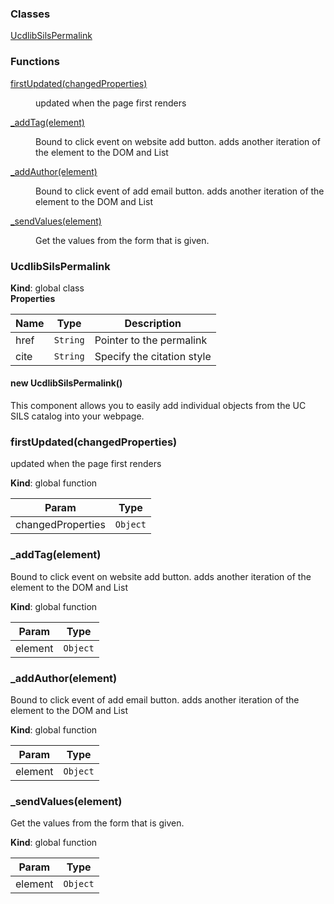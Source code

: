 ### Classes

<dl>
<dt><a href="#UcdlibSilsPermalink">UcdlibSilsPermalink</a></dt>
<dd></dd>
</dl>

### Functions

<dl>
<dt><a href="#firstUpdated">firstUpdated(changedProperties)</a></dt>
<dd><p>updated when the page first renders</p>
</dd>
<dt><a href="#_addTag">_addTag(element)</a></dt>
<dd><p>Bound to click event on website add button.  adds another 
iteration of the element to the DOM and List</p>
</dd>
<dt><a href="#_addAuthor">_addAuthor(element)</a></dt>
<dd><p>Bound to click event of add email button.
adds another iteration of the element to the DOM and List</p>
</dd>
<dt><a href="#_sendValues">_sendValues(element)</a></dt>
<dd><p>Get the values from the form that is given.</p>
</dd>
</dl>

<a name="UcdlibSilsPermalink"></a>

### UcdlibSilsPermalink
**Kind**: global class  
**Properties**

| Name | Type | Description |
| --- | --- | --- |
| href | <code>String</code> | Pointer to the permalink |
| cite | <code>String</code> | Specify the citation style <ucdlib-sils-permalink href="https://search.library.ucdavis.edu/permalink/01UCD_INST/1uov27j/alma9981249369903126"/> |

<a name="new_UcdlibSilsPermalink_new"></a>

#### new UcdlibSilsPermalink()
This component allows you to easily add individual objects from
the UC SILS catalog into your webpage.

<a name="firstUpdated"></a>

### firstUpdated(changedProperties)
updated when the page first renders

**Kind**: global function  

| Param | Type |
| --- | --- |
| changedProperties | <code>Object</code> | 

<a name="_addTag"></a>

### \_addTag(element)
Bound to click event on website add button.  adds another 
iteration of the element to the DOM and List

**Kind**: global function  

| Param | Type |
| --- | --- |
| element | <code>Object</code> | 

<a name="_addAuthor"></a>

### \_addAuthor(element)
Bound to click event of add email button.
adds another iteration of the element to the DOM and List

**Kind**: global function  

| Param | Type |
| --- | --- |
| element | <code>Object</code> | 

<a name="_sendValues"></a>

### \_sendValues(element)
Get the values from the form that is given.

**Kind**: global function  

| Param | Type |
| --- | --- |
| element | <code>Object</code> | 

